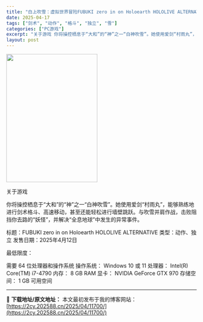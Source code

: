 ```yaml
---
title: "白上吹雪：虚拟世界冒险FUBUKI zero in on Holoearth HOLOLIVE ALTERNATIVE"
date: 2025-04-17
tags: ["剑术", "动作", "格斗", "独立", "雪"]
categories: ["PC游戏"]
excerpt: "关于游戏 你将操控栖息于“大和”的“神”之一“白神吹雪”。她使用爱剑“村雨丸”，能够熟练地进行剑术格斗、高速移动，甚至还能轻松进行墙壁跳跃。与吹雪并肩作战，击败阻挡你去路的“妖怪”，并解决“全息地球”中发生的异常事件。 标题：FUBUKI zero in on Holoearth HOLOLIVE &hellip;"
layout: post
---
```


<img class="aligncenter size-full wp-image-11701" src="https://2cy.202588.cn/wp-content/uploads/2025/04/2025041706555586.jpg" alt="" width="241" height="339" />

关于游戏

你将操控栖息于“大和”的“神”之一“白神吹雪”。她使用爱剑“村雨丸”，能够熟练地进行剑术格斗、高速移动，甚至还能轻松进行墙壁跳跃。与吹雪并肩作战，击败阻挡你去路的“妖怪”，并解决“全息地球”中发生的异常事件。

标题：FUBUKI zero in on Holoearth HOLOLIVE ALTERNATIVE
类型：动作、独立
发售日期：2025年4月12日

最低限度：

需要 64 位处理器和操作系统
操作系统： Windows 10 或 11
处理器： Intel(R) Core(TM) i7-4790
内存： 8 GB RAM
显卡： NVIDIA GeForce GTX 970
存储空间： 1 GB 可用空间

---
📖 **下载地址/原文地址：** 本文最初发布于我的博客网站：[https://2cy.202588.cn/2025/04/11700/](https://2cy.202588.cn/2025/04/11700/)
